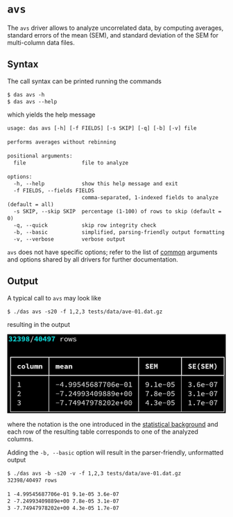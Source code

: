# `avs`

The `avs` driver allows to analyze uncorrelated data, by
computing averages, standard errors of the mean (SEM), and
standard deviation of the SEM for multi-column data files.


## Syntax

The call syntax can be printed running the commands

```
$ das avs -h
$ das avs --help
```

which yields the help message

```
usage: das avs [-h] [-f FIELDS] [-s SKIP] [-q] [-b] [-v] file

performs averages without rebinning

positional arguments:
  file                  file to analyze

options:
  -h, --help            show this help message and exit
  -f FIELDS, --fields FIELDS
                        comma-separated, 1-indexed fields to analyze (default = all)
  -s SKIP, --skip SKIP  percentage (1-100) of rows to skip (default = 0)
  -q, --quick           skip row integrity check
  -b, --basic           simplified, parsing-friendly output formatting
  -v, --verbose         verbose output
```

`avs` does not have specific options; refer to the list of
[common](common.md) arguments and options shared by all
drivers for further documentation.


## Output

A typical call to `avs` may look like

```
$ ./das avs -s20 -f 1,2,3 tests/data/ave-01.dat.gz
```

resulting in the output

![fancy-output](avs-01.png)

where the notation is the one introduced in the [statistical
background](statistics.md) and each row of the resulting table
corresponds to one of the analyzed columns.

Adding the `-b, --basic` option will result in the
parser-friendly, unformatted output

```
$ ./das avs -b -s20 -v -f 1,2,3 tests/data/ave-01.dat.gz
32398/40497 rows

1 -4.99545687706e-01 9.1e-05 3.6e-07
2 -7.24993409889e+00 7.8e-05 3.1e-07
3 -7.74947978202e+00 4.3e-05 1.7e-07
```
